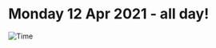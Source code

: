 # Monday 12 Apr 2021 - all day!
![Time](https://github.com/rich-ctm/today/workflows/Time/badge.svg)
